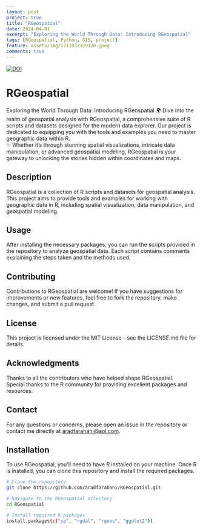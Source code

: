 ```yaml
---
layout: post
project: true
title: "RGeospatial"
date: 2024-04-01
excerpt: "Exploring the World Through Data: Introducing RGeospatial"
tags: [RGeospatial, Python, GIS, project]
feature: assets/img/1711937329320.jpeg
comments: true
---
```

[![DOI](https://zenodo.org/badge/779843311.svg)](https://zenodo.org/doi/10.5281/zenodo.12989470)

# RGeospatial

Exploring the World Through Data: Introducing RGeospatial
🌍 Dive into the realm of geospatial analysis with RGeospatial, a comprehensive suite of R scripts and datasets designed for the modern data explorer. Our project is dedicated to equipping you with the tools and examples you need to master geographic data within R.<br>
✨ Whether it’s through stunning spatial visualizations, intricate data manipulation, or advanced geospatial modeling, RGeospatial is your gateway to unlocking the stories hidden within coordinates and maps.<br>

## Description

RGeospatial is a collection of R scripts and datasets for geospatial analysis. This project aims to provide tools and examples for working with geographic data in R, including spatial visualization, data manipulation, and geospatial modeling.

## Usage

After installing the necessary packages, you can run the scripts provided in the repository to analyze geospatial data. Each script contains comments explaining the steps taken and the methods used.

## Contributing

Contributions to RGeospatial are welcome! If you have suggestions for improvements or new features, feel free to fork the repository, make changes, and submit a pull request.

## License

This project is licensed under the MIT License - see the LICENSE.md file for details.

## Acknowledgments

Thanks to all the contributors who have helped shape RGeospatial.<br>
Special thanks to the R community for providing excellent packages and resources.

## Contact

For any questions or concerns, please open an issue in the repository or contact me directly at aradfarahani@aol.com.

## Installation

To use RGeospatial, you'll need to have R installed on your machine. Once R is installed, you can clone this repository and install the required packages. 

```bash
# Clone the repository
git clone https://github.com/aradfarahani/RGeospatial.git

# Navigate to the RGeospatial directory
cd RGeospatial

# Install required R packages
install.packages(c("sp", "rgdal", "rgeos", "ggplot2"))
```
